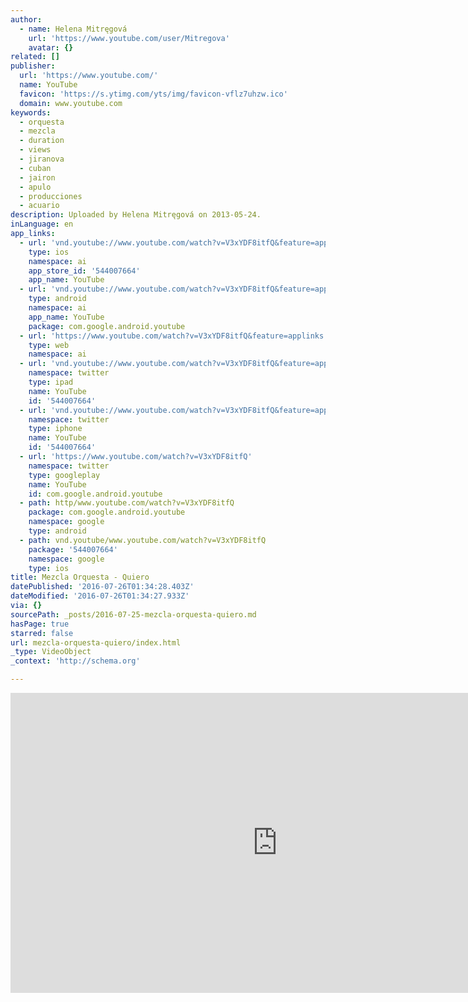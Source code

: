 ```yaml
---
author:
  - name: Helena Mitręgová
    url: 'https://www.youtube.com/user/Mitregova'
    avatar: {}
related: []
publisher:
  url: 'https://www.youtube.com/'
  name: YouTube
  favicon: 'https://s.ytimg.com/yts/img/favicon-vflz7uhzw.ico'
  domain: www.youtube.com
keywords:
  - orquesta
  - mezcla
  - duration
  - views
  - jiranova
  - cuban
  - jairon
  - apulo
  - producciones
  - acuario
description: Uploaded by Helena Mitręgová on 2013-05-24.
inLanguage: en
app_links:
  - url: 'vnd.youtube://www.youtube.com/watch?v=V3xYDF8itfQ&feature=applinks'
    type: ios
    namespace: ai
    app_store_id: '544007664'
    app_name: YouTube
  - url: 'vnd.youtube://www.youtube.com/watch?v=V3xYDF8itfQ&feature=applinks'
    type: android
    namespace: ai
    app_name: YouTube
    package: com.google.android.youtube
  - url: 'https://www.youtube.com/watch?v=V3xYDF8itfQ&feature=applinks'
    type: web
    namespace: ai
  - url: 'vnd.youtube://www.youtube.com/watch?v=V3xYDF8itfQ&feature=applinks'
    namespace: twitter
    type: ipad
    name: YouTube
    id: '544007664'
  - url: 'vnd.youtube://www.youtube.com/watch?v=V3xYDF8itfQ&feature=applinks'
    namespace: twitter
    type: iphone
    name: YouTube
    id: '544007664'
  - url: 'https://www.youtube.com/watch?v=V3xYDF8itfQ'
    namespace: twitter
    type: googleplay
    name: YouTube
    id: com.google.android.youtube
  - path: http/www.youtube.com/watch?v=V3xYDF8itfQ
    package: com.google.android.youtube
    namespace: google
    type: android
  - path: vnd.youtube/www.youtube.com/watch?v=V3xYDF8itfQ
    package: '544007664'
    namespace: google
    type: ios
title: Mezcla Orquesta - Quiero
datePublished: '2016-07-26T01:34:28.403Z'
dateModified: '2016-07-26T01:34:27.933Z'
via: {}
sourcePath: _posts/2016-07-25-mezcla-orquesta-quiero.md
hasPage: true
starred: false
url: mezcla-orquesta-quiero/index.html
_type: VideoObject
_context: 'http://schema.org'

---
```

<iframe src="https://cdn.embedly.com/widgets/media.html?src=https%3A%2F%2Fwww.youtube.com%2Fembed%2FV3xYDF8itfQ%3Ffeature%3Doembed&amp;url=http%3A%2F%2Fwww.youtube.com%2Fwatch%3Fv%3DV3xYDF8itfQ&amp;image=https%3A%2F%2Fi.ytimg.com%2Fvi%2FV3xYDF8itfQ%2Fhqdefault.jpg&amp;key=b7d04c9b404c499eba89ee7072e1c4f7&amp;type=text%2Fhtml&amp;schema=youtube" width="854" height="480" scrolling="no" frameborder="0" allowfullscreen="" style=""></iframe>